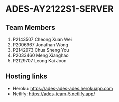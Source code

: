 # ADES-AY2122S1-SERVER

## Team Members

1. P2143507 Cheong Xuan Wei
2. P2006967 Jonathan Wong
3. P2142973 Chua Sheng You
4. P2033460 Meng Xianghao
5. P2129707 Leong Kai Joon

## Hosting links
- Heroku: https://ades-ades-ades.herokuapp.com
- Netlify: https://ades-team-5.netlify.app/
